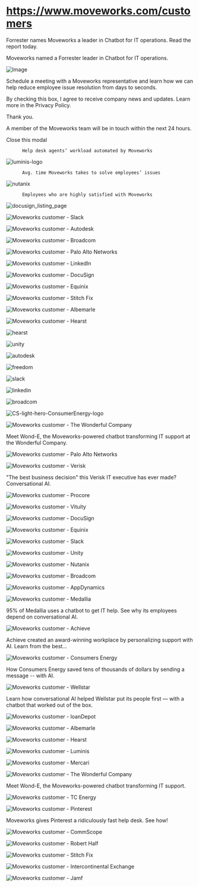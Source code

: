 # https://www.moveworks.com/customers

Forrester names Moveworks a leader in Chatbot for IT operations. Read the report today.

Moveworks named a Forrester leader in Chatbot for IT operations. 

![Image](https://www.moveworks.com/hubfs/img/site/qr-demo.png)

Schedule a meeting with a Moveworks representative and learn how we can help reduce employee issue resolution from days to seconds.

By checking this box, I agree to receive company news and updates. Learn more in the Privacy Policy.

Thank you.

A member of the Moveworks team will be in touch within the next 24 hours.



  Close this modal
  



          Help desk agents’ workload automated by Moveworks
        

![luminis-logo](https://www.moveworks.com/hubfs/img/site/logos/luminis-logo.png)


          Avg. time Moveworks takes to solve employees’ issues
        

![nutanix](https://www.moveworks.com/hubfs/nutanix.png)


          Employees who are highly satisfied with Moveworks
        

![docusign_listing_page](https://www.moveworks.com/hubfs/docusign_listing_page.svg)

![Moveworks customer - Slack](https://www.moveworks.com/hubfs/img/clients/logos/sized/Reverse/slack.svg)

![Moveworks customer - Autodesk](https://www.moveworks.com/hubfs/img/clients/logos/sized/Reverse/autodesk.svg)

![Moveworks customer - Broadcom](https://www.moveworks.com/hubfs/img/clients/logos/sized/Reverse/broadcom.svg)

![Moveworks customer - Palo Alto Networks](https://www.moveworks.com/hubfs/img/clients/logos/sized/Reverse/paloaltonetworks-logo-reverse.svg)

![Moveworks customer - LinkedIn](https://www.moveworks.com/hubfs/img/clients/logos/sized/Reverse/linkedin.svg)

![Moveworks customer - DocuSign](https://www.moveworks.com/hubfs/docusign-2.svg)

![Moveworks customer - Equinix](https://www.moveworks.com/hubfs/img/clients/logos/sized/Reverse/equinix.svg)

![Moveworks customer - Stitch Fix](https://www.moveworks.com/hubfs/img/clients/logos/sized/Reverse/stitch-fix.svg)

![Moveworks customer - Albemarle](https://www.moveworks.com/hubfs/albemarle-2.svg)

![Moveworks customer - Hearst](https://www.moveworks.com/hubfs/Hearst_Logo%20Sized%20-%20Reverse.svg)

![hearst](https://www.moveworks.com/hubfs/img/clients/logos/sized/Reverse/hearst.svg?noresize)

![unity](https://www.moveworks.com/hubfs/img/clients/logos/sized/Reverse/unity.svg?noresize)

![autodesk](https://www.moveworks.com/hubfs/img/clients/logos/sized/Reverse/autodesk.svg?noresize)

![freedom](https://www.moveworks.com/hubfs/img/clients/logos/sized/Reverse/freedom.svg?noresize)

![slack](https://www.moveworks.com/hubfs/img/clients/logos/sized/Reverse/slack.svg?noresize)

![linkedin](https://www.moveworks.com/hubfs/img/clients/logos/sized/Reverse/linkedin.svg?noresize)

![broadcom](https://www.moveworks.com/hubfs/img/clients/logos/sized/Reverse/broadcom.svg?noresize)

![CS-light-hero-ConsumerEnergy-logo](https://www.moveworks.com/hubfs/CS-light-hero-ConsumerEnergy-logo.png?noresize)

![Moveworks customer - The Wonderful Company](https://www.moveworks.com/hubfs/img/clients/logos/sized/Reverse/logo-wonderful-co-rev.svg)

Meet Wond-E, the Moveworks-powered chatbot transforming IT support at the Wonderful Company.

![Moveworks customer - Palo Alto Networks](https://www.moveworks.com/hubfs/img/clients/logos/sized/Reverse/paloaltonetworks-logo-reverse.svg)

![Moveworks customer - Verisk](https://www.moveworks.com/hubfs/img/clients/logos/sized/Reverse/verisk.svg)

"The best business decision" this Verisk IT executive has ever made? Conversational AI.

![Moveworks customer - Procore](https://www.moveworks.com/hubfs/img/clients/logos/sized/Reverse/Procore_Logo%20Sized%20-%20Reverse.svg)

![Moveworks customer - Vituity](https://www.moveworks.com/hubfs/vituity-1.svg)

![Moveworks customer - DocuSign](https://www.moveworks.com/hubfs/docusign-2.svg)

![Moveworks customer - Equinix](https://www.moveworks.com/hubfs/img/clients/logos/sized/Reverse/equinix.svg)

![Moveworks customer - Slack](https://www.moveworks.com/hubfs/img/clients/logos/sized/Reverse/slack.svg)

![Moveworks customer - Unity](https://www.moveworks.com/hubfs/img/clients/logos/sized/Reverse/unity.svg)

![Moveworks customer - Nutanix](https://www.moveworks.com/hubfs/img/clients/logos/sized/Reverse/nutanix.svg)

![Moveworks customer - Broadcom](https://www.moveworks.com/hubfs/img/clients/logos/sized/Reverse/broadcom.svg)

![Moveworks customer - AppDynamics](https://www.moveworks.com/hubfs/img/clients/logos/sized/Reverse/appdynamics.svg)

![Moveworks customer - Medallia](https://www.moveworks.com/hubfs/img/clients/logos/sized/Reverse/medallia.svg)

95% of Medallia uses a chatbot to get IT help. See why its employees depend on conversational AI.

![Moveworks customer - Achieve](https://www.moveworks.com/hubfs/logo-achieve-rev-1.svg)

Achieve created an award-winning workplace by personalizing support with AI. Learn from the best...

![Moveworks customer - Consumers Energy](https://www.moveworks.com/hubfs/Consumers-Energy_Logo%20Sized%20-%20Reverse.svg)

How Consumers Energy saved tens of thousands of dollars by sending a message -- with AI.

![Moveworks customer - Wellstar](https://www.moveworks.com/hubfs/Imported%20images/wellstar-1.svg)

Learn how conversational AI helped Wellstar put its people first — with a chatbot that worked out of the box.

![Moveworks customer - loanDepot](https://4204135.fs1.hubspotusercontent-na1.net/hubfs/4204135/img/clients/logos/sized/Reverse/loandepot_Logo%20Sized%20-%20Reverse.svg)

![Moveworks customer - Albemarle](https://www.moveworks.com/hubfs/albemarle-2.svg)

![Moveworks customer - Hearst](https://www.moveworks.com/hubfs/Hearst_Logo%20Sized%20-%20Reverse.svg)

![Moveworks customer - Luminis ](https://www.moveworks.com/hubfs/Luminislogo.png)

![Moveworks customer - Mercari](https://www.moveworks.com/hubfs/img/clients/logos/sized/Reverse/mercari.svg)

![Moveworks customer - The Wonderful Company](https://www.moveworks.com/hubfs/img/clients/logos/sized/Reverse/logo-wonderful-co-rev.svg)

Meet Wond-E, the Moveworks-powered chatbot transforming IT support.

![Moveworks customer - TC Energy](https://www.moveworks.com/hubfs/logo-tc-energy-rev.svg)

![Moveworks customer - Pinterest](https://www.moveworks.com/hubfs/logo-pintrest-rev.svg)

Moveworks gives Pinterest a ridiculously fast help desk. See how!

![Moveworks customer - CommScope](https://www.moveworks.com/hubfs/logo-commscope-rev.svg)

![Moveworks customer - Robert Half](https://www.moveworks.com/hubfs/img/clients/logos/sized/Reverse/robert_half.svg)

![Moveworks customer - Stitch Fix](https://www.moveworks.com/hubfs/img/clients/logos/sized/Reverse/stitch-fix.svg)

![Moveworks customer - Intercontinental Exchange](https://www.moveworks.com/hubfs/logo-intercontinentalexchange-rev.svg)

![Moveworks customer - Jamf](https://www.moveworks.com/hubfs/logo-jamf-rev-2.svg)

